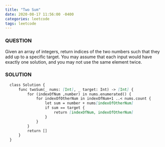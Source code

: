 ```yaml
---
title: "Two Sum"
date: 2020-08-17 11:56:00 -0400
categories: leetcode
tags: leetcode
---
```


### QUESTION
Given an array of integers, return indices of the two numbers such that they add up to a specific target.
You may assume that each input would have exactly one solution, and you may not use the same element twice.

### SOLUTION
```markdown
  class Solution {
      func twoSum(_ nums: [Int], _ target: Int) -> [Int] {
          for (indexOfNum ,number) in nums.enumerated() {
              for indexOfOtherNum in indexOfNum+1 ..< nums.count {
                  let sum = number + nums[indexOfOtherNum]
                  if sum == target {
                      return [indexOfNum, indexOfOtherNum]
                  }
              }
          }
          return []
      }
  }
```
